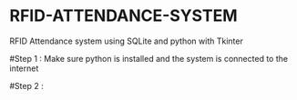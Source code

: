 # RFID-ATTENDANCE-SYSTEM
RFID Attendance system using SQLite and python with Tkinter


#Step 1 :
Make sure python is installed and the system is connected to the internet

#Step 2 :

